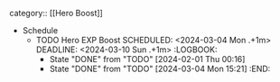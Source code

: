 category:: [[Hero Boost]]

- Schedule
	- TODO Hero EXP Boost
	  SCHEDULED: <2024-03-04 Mon .+1m>
	  DEADLINE: <2024-03-10 Sun .+1m>
	  :LOGBOOK:
	  * State "DONE" from "TODO" [2024-02-01 Thu 00:16]
	  * State "DONE" from "TODO" [2024-03-04 Mon 15:21]
	  :END: